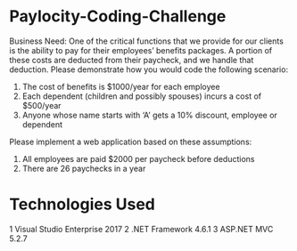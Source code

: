 # Paylocity-Coding-Challenge
Business Need: 
One of the critical functions that we provide for our clients is the ability to pay for their employees’ benefits 
packages. A portion of these costs are deducted from their paycheck, and we handle that deduction. Please 
demonstrate how you would code the following scenario: 

1. The cost of benefits is $1000/year for each employee 
2. Each dependent (children and possibly spouses) incurs a cost of $500/year 
3. Anyone whose name starts with ‘A’ gets a 10% discount, employee or dependent 

Please implement a web application based on these assumptions: 
1. All employees are paid $2000 per paycheck before deductions 
2. There are 26 paychecks in a year 

# Technologies Used
 1 Visual Studio Enterprise 2017
 2 .NET Framework 4.6.1
 3  ASP.NET MVC 5.2.7
